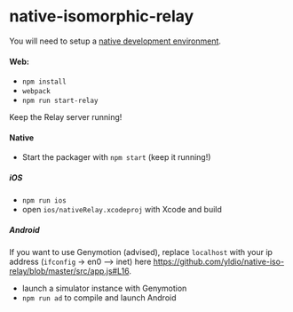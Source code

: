 # native-isomorphic-relay

You will need to setup a [ native development environment](https://facebook.github.io/react-native/docs/getting-started.html).

#### Web:

* `npm install`
* `webpack`
* `npm run start-relay`

Keep the Relay server running!

#### Native

* Start the packager with `npm start` (keep it running!)

##### iOS
* `npm run ios`
* open `ios/nativeRelay.xcodeproj` with Xcode and build


##### Android
If you want to use Genymotion (advised), replace `localhost` with your ip address (`ifconfig` -> en0 --> inet) here https://github.com/yldio/native-iso-relay/blob/master/src/app.js#L16.

* launch a simulator instance with Genymotion
* `npm run ad` to compile and launch Android
